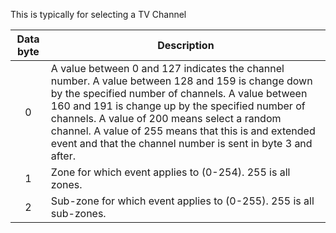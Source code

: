 This is typically for selecting a TV Channel 

 | Data byte | Description                                                                                                                                                                                                                                                                                                                                                                       | 
 | :---------: | -----------                                                                                                                                                                                                                                                                                                                                                                       | 
 | 0         | A value between 0 and 127 indicates the channel number. A value between 128 and 159 is change down by the specified number of channels. A value between 160 and 191 is change up by the specified number of channels. A value of 200 means select a random channel. A value of 255 means that this is and extended event and that the channel number is sent in byte 3 and after. | 
 | 1         | Zone for which event applies to (0-254). 255 is all zones.                                                                                                                                                                                                                                                                                                                        | 
 | 2         | Sub-zone for which event applies to (0-255). 255 is all sub-zones.                                                                                                                                                                                                                                                                                                                | 
